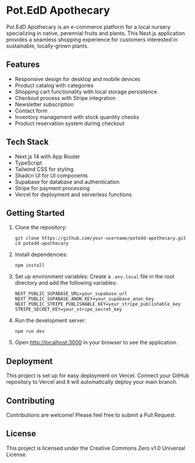 # Pot.EdD Apothecary

Pot.EdD Apothecary is an e-commerce platform for a local nursery specializing in native, perennial fruits and plants. This Next.js application provides a seamless shopping experience for customers interested in sustainable, locally-grown plants.

## Features

- Responsive design for desktop and mobile devices
- Product catalog with categories
- Shopping cart functionality with local storage persistence
- Checkout process with Stripe integration
- Newsletter subscription
- Contact form
- Inventory management with stock quantity checks
- Product reservation system during checkout

## Tech Stack

- Next.js 14 with App Router
- TypeScript
- Tailwind CSS for styling
- Shadcn UI for UI components
- Supabase for database and authentication
- Stripe for payment processing
- Vercel for deployment and serverless functions

## Getting Started

1. Clone the repository:
   ```
   git clone https://github.com/your-username/potedd-apothecary.git
   cd potedd-apothecary
   ```

2. Install dependencies:
   ```
   npm install
   ```

3. Set up environment variables:
   Create a `.env.local` file in the root directory and add the following variables:
   ```
   NEXT_PUBLIC_SUPABASE_URL=your_supabase_url
   NEXT_PUBLIC_SUPABASE_ANON_KEY=your_supabase_anon_key
   NEXT_PUBLIC_STRIPE_PUBLISHABLE_KEY=your_stripe_publishable_key
   STRIPE_SECRET_KEY=your_stripe_secret_key
   ```

4. Run the development server:
   ```
   npm run dev
   ```

5. Open [http://localhost:3000](http://localhost:3000) in your browser to see the application.

## Deployment

This project is set up for easy deployment on Vercel. Connect your GitHub repository to Vercel and it will automatically deploy your main branch.

## Contributing

Contributions are welcome! Please feel free to submit a Pull Request.

## License

This project is licensed under the Creative Commons Zero v1.0 Universal License.
